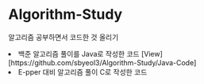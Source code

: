 # Algorithm-Study
알고리즘 공부하면서 코드한 것 올리기
 <li> 백준 알고리즘 풀이를 Java로 작성한 코드 [View][https://github.com/sbyeol3/Algorithm-Study/Java-Code]
 <li> E-pper 대비 알고리즘 풀이 C로 작성한 코드
